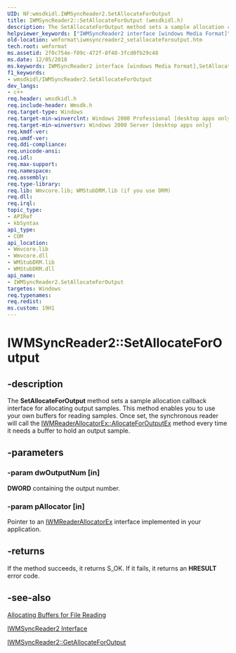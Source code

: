 ```yaml
---
UID: NF:wmsdkidl.IWMSyncReader2.SetAllocateForOutput
title: IWMSyncReader2::SetAllocateForOutput (wmsdkidl.h)
description: The SetAllocateForOutput method sets a sample allocation callback interface for allocating output samples.helpviewer_keywords: ["IWMSyncReader2 interface [windows Media Format]","SetAllocateForOutput method","IWMSyncReader2.SetAllocateForOutput","IWMSyncReader2::SetAllocateForOutput","IWMSyncReader2SetAllocateForOutput","SetAllocateForOutput","SetAllocateForOutput method [windows Media Format]","SetAllocateForOutput method [windows Media Format]","IWMSyncReader2 interface","wmformat.iwmsyncreader2_setallocateforoutput","wmsdkidl/IWMSyncReader2::SetAllocateForOutput"]
old-location: wmformat\iwmsyncreader2_setallocateforoutput.htm
tech.root: wmformat
ms.assetid: 2f0c754e-f09c-472f-8f40-3fcd0fb29c48
ms.date: 12/05/2018
ms.keywords: IWMSyncReader2 interface [windows Media Format],SetAllocateForOutput method, IWMSyncReader2.SetAllocateForOutput, IWMSyncReader2::SetAllocateForOutput, IWMSyncReader2SetAllocateForOutput, SetAllocateForOutput, SetAllocateForOutput method [windows Media Format], SetAllocateForOutput method [windows Media Format],IWMSyncReader2 interface, wmformat.iwmsyncreader2_setallocateforoutput, wmsdkidl/IWMSyncReader2::SetAllocateForOutput
f1_keywords:
- wmsdkidl/IWMSyncReader2.SetAllocateForOutput
dev_langs:
- c++
req.header: wmsdkidl.h
req.include-header: Wmsdk.h
req.target-type: Windows
req.target-min-winverclnt: Windows 2000 Professional [desktop apps only],Windows Media Format 9 Series SDK, or later versions of the SDK
req.target-min-winversvr: Windows 2000 Server [desktop apps only]
req.kmdf-ver: 
req.umdf-ver: 
req.ddi-compliance: 
req.unicode-ansi: 
req.idl: 
req.max-support: 
req.namespace: 
req.assembly: 
req.type-library: 
req.lib: Wmvcore.lib; WMStubDRM.lib (if you use DRM)
req.dll: 
req.irql: 
topic_type:
- APIRef
- kbSyntax
api_type:
- COM
api_location:
- Wmvcore.lib
- Wmvcore.dll
- WMStubDRM.lib
- WMStubDRM.dll
api_name:
- IWMSyncReader2.SetAllocateForOutput
targetos: Windows
req.typenames: 
req.redist: 
ms.custom: 19H1
---
```


# IWMSyncReader2::SetAllocateForOutput


## -description



The <b>SetAllocateForOutput</b> method sets a sample allocation callback interface for allocating output samples. This method enables you to use your own buffers for reading samples. Once set, the synchronous reader will call the <a href="https://docs.microsoft.com/windows/desktop/api/wmsdkidl/nf-wmsdkidl-iwmreaderallocatorex-allocateforoutputex">IWMReaderAllocatorEx::AllocateForOutputEx</a> method every time it needs a buffer to hold an output sample.




## -parameters




### -param dwOutputNum [in]

<b>DWORD</b> containing the output number.


### -param pAllocator [in]

Pointer to an <a href="https://docs.microsoft.com/windows/desktop/api/wmsdkidl/nn-wmsdkidl-iwmreaderallocatorex">IWMReaderAllocatorEx</a> interface implemented in your application.


## -returns



If the method succeeds, it returns S_OK. If it fails, it returns an <b>HRESULT</b> error code.




## -see-also




<a href="https://docs.microsoft.com/windows/desktop/wmformat/allocating-buffers-for-file-reading">Allocating Buffers for File Reading</a>



<a href="https://docs.microsoft.com/windows/desktop/api/wmsdkidl/nn-wmsdkidl-iwmsyncreader2">IWMSyncReader2 Interface</a>



<a href="https://docs.microsoft.com/windows/desktop/api/wmsdkidl/nf-wmsdkidl-iwmsyncreader2-getallocateforoutput">IWMSyncReader2::GetAllocateForOutput</a>
 

 

